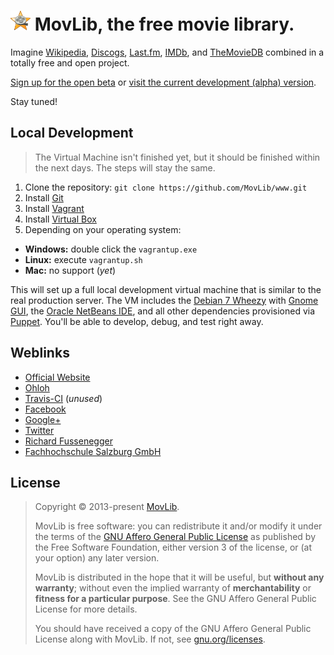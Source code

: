# ![MovLib logo](https://github.com/MovLib/www/blob/master/public/asset/img/logo/32.png?raw=true) MovLib, the free movie library.
Imagine [Wikipedia](https://en.wikipedia.org/), [Discogs](http://www.discogs.com/), [Last.fm](http://www.last.fm/), [IMDb](http://www.imdb.com/), and [TheMovieDB](http://www.themoviedb.org/) combined in a totally free and open project.

[Sign up for the open beta](https://movlib.org/) or [visit the current development (alpha) version](https://alpha.movlib.org/).

Stay tuned!

## Local Development
> The Virtual Machine isn't finished yet, but it should be finished within the next days. The steps will stay the same.

1. Clone the repository: `git clone https://github.com/MovLib/www.git`
2. Install [Git](http://git-scm.com/downloads)
3. Install [Vagrant](http://www.vagrantup.com/downloads.html)
4. Install [Virtual Box](https://www.virtualbox.org/wiki/Downloads)
5. Depending on your operating system:
  * **Windows:** double click the `vagrantup.exe`
  * **Linux:** execute `vagrantup.sh`
  * **Mac:** no support (*yet*)

This will set up a full local development virtual machine that is similar to the real production server. The VM includes the [Debian 7 Wheezy](http://www.debian.org/) with [Gnome GUI](http://www.gnome.org/), the [Oracle NetBeans IDE](https://netbeans.org/), and all other dependencies provisioned via [Puppet](http://puppetlabs.com/). You'll be able to develop, debug, and test right away.

## Weblinks
* [Official Website](https://movlib.org/)
* [Ohloh](https://www.ohloh.net/p/movlib)
* [Travis-CI](https://travis-ci.org/MovLib/www) (*unused*)
* [Facebook](https://www.facebook.com/MovLib.org)
* [Google+](https://google.com/+MovlibOrg)
* [Twitter](https://twitter.com/MovLib)
* [Richard Fussenegger](http://richard.fussenegger.info/)
* [Fachhochschule Salzburg GmbH](http://www.fh-salzburg.ac.at/)

## License
> Copyright © 2013-present [MovLib](https://movlib.org/).
>
> MovLib is free software: you can redistribute it and/or modify it under the terms of the [GNU Affero General Public License](https://www.gnu.org/licenses/agpl.html) as published by the Free Software Foundation, either version 3 of the license, or (at your option) any later version.
>
> MovLib is distributed in the hope that it will be useful, but **without any warranty**; without even the implied warranty of **merchantability** or **fitness for a particular purpose**. See the GNU Affero General Public License for more details.
>
> You should have received a copy of the GNU Affero General Public License along with MovLib. If not, see [gnu.org/licenses](http://www.gnu.org/licenses/).
